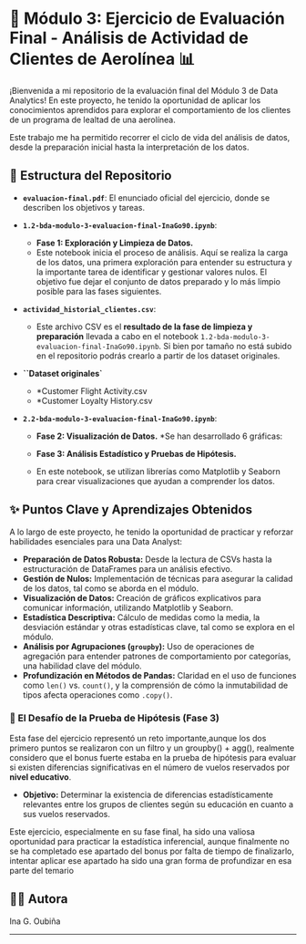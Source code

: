 # 🚀 Módulo 3: Ejercicio de Evaluación Final - Análisis de Actividad de Clientes de Aerolínea 📊

¡Bienvenida a mi repositorio de la evaluación final del Módulo 3 de Data Analytics! En este proyecto, he tenido la oportunidad de aplicar los conocimientos aprendidos para explorar el comportamiento de los clientes de un programa de lealtad de una aerolínea.

Este trabajo me ha permitido recorrer el ciclo de vida del análisis de datos, desde la preparación inicial hasta la interpretación de los datos.

## 📁 Estructura del Repositorio

* **`evaluacion-final.pdf`**: El enunciado oficial del ejercicio, donde se describen los objetivos y tareas.
* **`1.2-bda-modulo-3-evaluacion-final-InaGo90.ipynb`**:
    * **Fase 1: Exploración y Limpieza de Datos.**
    * Este notebook inicia el proceso de análisis. Aquí se realiza la carga de los datos, una primera exploración para entender su estructura y la importante tarea de identificar y gestionar valores nulos. El objetivo fue dejar el conjunto de datos preparado y lo más limpio posible para las fases siguientes.
* **`actividad_historial_clientes.csv`**:
    * Este archivo CSV es el **resultado de la fase de limpieza y preparación** llevada a cabo en el notebook `1.2-bda-modulo-3-evaluacion-final-InaGo90.ipynb`. Si bien por tamaño no está subido en el repositorio podrás crearlo a partir de los dataset originales.
* **``Dataset originales`**
   *  *Customer Flight Activity.csv
   *  *Customer Loyalty History.csv
  
* **`2.2-bda-modulo-3-evaluacion-final-InaGo90.ipynb`**:

    * **Fase 2: Visualización de Datos.**
       *Se han desarrollado 6 gráficas:
          
    * **Fase 3: Análisis Estadístico y Pruebas de Hipótesis.**
    * En este notebook, se utilizan librerías como Matplotlib y Seaborn para crear visualizaciones que ayudan a comprender los datos.
    
## ✨ Puntos Clave y Aprendizajes Obtenidos

A lo largo de este proyecto, he tenido la oportunidad de practicar y reforzar habilidades esenciales para una Data Analyst:

* **Preparación de Datos Robusta:** Desde la lectura de CSVs hasta la estructuración de DataFrames para un análisis efectivo.
* **Gestión de Nulos:** Implementación de técnicas para asegurar la calidad de los datos, tal como se aborda en el módulo.
* **Visualización de Datos:** Creación de gráficos explicativos para comunicar información, utilizando Matplotlib y Seaborn.
* **Estadística Descriptiva:** Cálculo de medidas como la media, la desviación estándar y otras estadísticas clave, tal como se explora en el módulo.
* **Análisis por Agrupaciones (`groupby`):** Uso de operaciones de agregación para entender patrones de comportamiento por categorías, una habilidad clave del módulo.
* **Profundización en Métodos de Pandas:** Claridad en el uso de funciones como `len()` vs. `count()`, y la comprensión de cómo la inmutabilidad de tipos afecta operaciones como `.copy()`.

### 🧪 El Desafío de la Prueba de Hipótesis (Fase 3)

Esta fase del ejercicio representó un reto importante,aunque los dos primero puntos se realizaron con un filtro y un groupby() + agg(), realmente considero que el bonus fuerte estaba en la prueba de hipótesis para evaluar si existen diferencias significativas en el número de vuelos reservados por **nivel educativo**.

* **Objetivo:** Determinar la existencia de diferencias estadísticamente relevantes entre los grupos de clientes según su educación en cuanto a sus vuelos reservados.

Este ejercicio, especialmente en su fase final, ha sido una valiosa oportunidad para practicar la estadística inferencial, aunque finalmente no se ha completado ese apartado del bonus por falta de tiempo de finalizarlo, intentar aplicar ese apartado ha sido una gran forma de profundizar en esa parte del temario  


## 👩‍💻 Autora

Ina G. Oubiña

---

